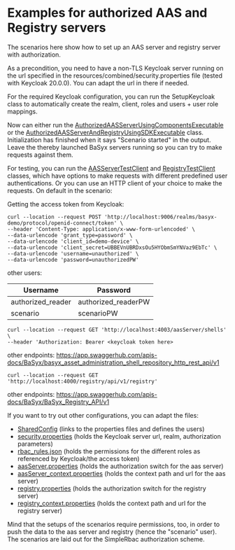 # Examples for authorized AAS and Registry servers

The scenarios here show how to set up an AAS server and registry server with authorization.

As a precondition, you need to have a non-TLS Keycloak server running on the url specified in the resources/combined/security.properties file (tested with Keycloak 20.0.0). You can adapt the url in there if needed.

For the required Keycloak configuration, you can run the SetupKeycloak class to automatically create the realm, client, roles and users + user role mappings.

Now can either run the [AuthorizedAASServerUsingComponentsExecutable](./AuthorizedAASServerAndRegistryUsingComponentsExecutable.java) or the [AuthorizedAASServerAndRegistryUsingSDKExecutable](./AuthorizedAASServerAndRegistryUsingSDKExecutable.java) class.
Initialization has finished when it says "Scenario started" in the output.
Leave the thereby launched BaSyx servers running so you can try to make requests against them.


For testing, you can run the [AASServerTestClient](./AASServerTestClient.java) and [RegistryTestClient](./RegistryTestClient.java) classes, which have options to make requests with different predefined user authentications.
Or you can use an HTTP client of your choice to make the requests.
On default in the scenario:

Getting the access token from Keycloak:
```
curl --location --request POST 'http://localhost:9006/realms/basyx-demo/protocol/openid-connect/token' \
--header 'Content-Type: application/x-www-form-urlencoded' \
--data-urlencode 'grant_type=password' \
--data-urlencode 'client_id=demo-device' \
--data-urlencode 'client_secret=UBBEVnUBRDxsOu5HYObmSmYNVaz9EbTc' \
--data-urlencode 'username=unauthorized' \
--data-urlencode 'password=unauthorizedPW'
```
other users:

| Username          | Password            |
| ----------------- | ------------------- |
| authorized_reader | authorized_readerPW |
| scenario          | scenarioPW          |


```
curl --location --request GET 'http://localhost:4003/aasServer/shells' \
--header 'Authorization: Bearer <keycloak token here>
```
other endpoints: https://app.swaggerhub.com/apis-docs/BaSyx/basyx_asset_administration_shell_repository_http_rest_api/v1

```
curl --location --request GET 'http://localhost:4000/registry/api/v1/registry'
```
other endpoints: https://app.swaggerhub.com/apis-docs/BaSyx/BaSyx_Registry_API/v1


If you want to try out other configurations, you can adapt the files:

* [SharedConfig](../shared/SharedConfig.java) (links to the properties files and defines the users)
* [security.properties](../../../../../../../../resources/combined/security.properties) (holds the Keycloak server url, realm, authorization parameters)
* [rbac_rules.json](../../../../../../../../resources/combined/rbac_rules.json) (holds the permissions for the different roles as referenced by Keycloak/the access token)
* [aasServer.properties](../../../../../../../../resources/combined/aasServer.properties) (holds the authorization switch for the aas server)
* [aasServer_context.properties](../../../../../../../../resources/combined/aasServer_context.properties) (holds the context path and url for the aas server)
* [registry.properties](../../../../../../../../resources/combined/registry.properties) (holds the authorization switch for the registry server)
* [registry_context.properties](../../../../../../../../resources/combined/registry_context.properties) (holds the context path and url for the registry server)


Mind that the setups of the scenarios require permissions, too, in order to push the data to the aas server and registry (hence the "scenario" user).
The scenarios are laid out for the SimpleRbac authorization scheme.